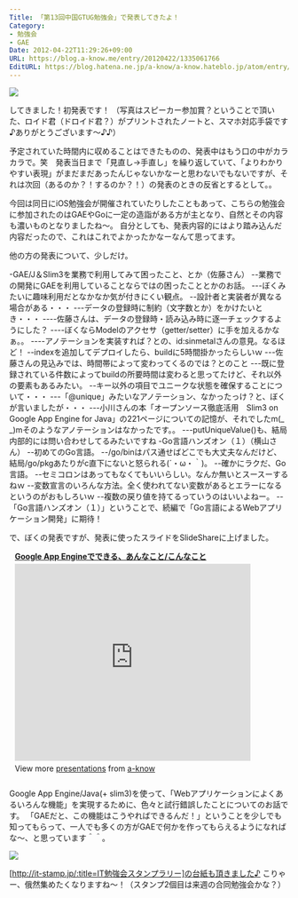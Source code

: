 ```yaml
---
Title: 「第13回中国GTUG勉強会」で発表してきたよ！
Category:
- 勉強会
- GAE
Date: 2012-04-22T11:29:26+09:00
URL: https://blog.a-know.me/entry/20120422/1335061766
EditURL: https://blog.hatena.ne.jp/a-know/a-know.hateblo.jp/atom/entry/12921228815727979323
---
```



<img src="http://lh4.ggpht.com/CMjU69rIiBtQS8E9GtGgg8yImvxtTNPVhgq39hnw5ToV3FG2pfamMcmKsIEefYC1YSBYmLDTql7lpFS94llKo2k=s400">


してきました！初発表です！
（写真はスピーカー参加賞？ということで頂いた、ロイド君（ドロイド君？）がプリントされたノートと、スマホ対応手袋です♪ありがとうございます〜♪♪）

予定されていた時間内に収めることはできたものの、発表中はもう口の中がカラカラで。笑　発表当日まで「見直し→手直し」を繰り返していて、「よりわかりやすい表現」がまだまだあったんじゃないかなーと思わないでもないですが、それは次回（あるのか？！するのか？！）の発表のときの反省とするとして。。


今回は同日にiOS勉強会が開催されていたりしたこともあって、こちらの勉強会に参加されたのはGAEやGoに一定の造詣がある方が主となり、自然とその内容も濃いものとなりましたね〜。
自分としても、発表内容的にはより踏み込んだ内容だったので、これはこれでよかったかなーなんて思ってます。


他の方の発表について、少しだけ。


-GAE/J＆Slim3を業務で利用してみて困ったこと、とか（佐藤さん）
--業務での開発にGAEを利用していることならではの困ったこととかのお話。
---ぼくみたいに趣味利用だとなかなか気が付きにくい観点。
--設計者と実装者が異なる場合がある・・・
---データの登録時に制約（文字数とか）をかけたいとき・・・
----佐藤さんは、データの登録時・読み込み時に逐一チェックするようにした？
----ぼくならModelのアクセサ（getter/setter）に手を加えるかなぁ。。
----アノテーションを実装すれば？との、id:sinmetalさんの意見。なるほど！
--indexを追加してデプロイしたら、buildに5時間掛かったらしいｗ
---佐藤さんの見込みでは、時間帯によって変わってくるのでは？とのこと
---既に登録されている件数によってbuildの所要時間は変わると思ってたけど、それ以外の要素もあるみたい。
--キー以外の項目でユニークな状態を確保することについて・・・
---「@unique」みたいなアノテーション、なかったっけ？と、ぼくが言いましたが・・・
---小川さんの本「オープンソース徹底活用　Slim3 on Google App Engine for Java」の221ページについての記憶が、それでしたm(_ _)mそのようなアノテーションはなかったです。。
---putUniqueValue()も、結局内部的には問い合わせしてるみたいですね
-Go言語ハンズオン（１）（横山さん）
--初めてのGo言語。
--/go/binはパス通せばどこでも大丈夫なんだけど、結局/go/pkgあたりがc直下にないと怒られる(´・ω・｀)。
--確かにラクだ、Go言語。
--セミコロンはあってもなくてもいいらしい。なんか無いとスースーするねｗ
--変数宣言のいろんな方法。全く使われてない変数があるとエラーになるというのがおもしろいｗ
--複数の戻り値を持てるっていうのはいいよねー。
--「Go言語ハンズオン（１）」ということで、続編で「Go言語によるWebアプリケーション開発」に期待！



で、ぼくの発表ですが、発表に使ったスライドをSlideShareに上げました。


<div style="width:425px;padding:0 0 0 10px;" id="__ss_12635978"> <strong style="display:block;margin:12px 0 4px"><a href="http://www.slideshare.net/a-know/google-app-engine-12635978" title="Google App Engineでできる、あんなこと/こんなこと" target="_blank">Google App Engineでできる、あんなこと/こんなこと</a></strong> <iframe src="http://www.slideshare.net/slideshow/embed_code/12635978" width="425" height="355" frameborder="0" marginwidth="0" marginheight="0" scrolling="no"></iframe> <div style="padding:5px 0 12px"> View more <a href="http://www.slideshare.net/" target="_blank">presentations</a> from <a href="http://www.slideshare.net/a-know" target="_blank">a-know</a> </div> </div>


Google App Engine/Java(+ slim3)を使って、「Webアプリケーションによくあるいろんな機能」を実現するために、色々と試行錯誤したことについてのお話です。
「GAEだと、この機能はこうやればできるんだ！」ということを少しでも知ってもらって、一人でも多くの方がGAEで何かを作ってもらえるようになればな〜、と思っています＾＾。



<img src="http://lh3.ggpht.com/qrq8ie6VTTvWgYT7iHwTikDfo1dnZ42HDGFCmqsd9jTJcYvlOwhsC1nM_64LPyX5ZnSjunLBBungjBs2A9N2S5o=s400">


[http://it-stamp.jp/:title=IT勉強会スタンプラリー]の台紙も頂きました♪
こりゃー、俄然集めたくなりますね〜！（スタンプ2個目は来週の合同勉強会かな？）
